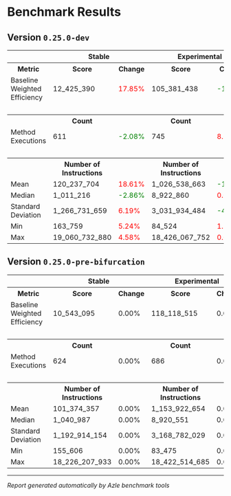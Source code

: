 # Benchmark Results

## Version `0.25.0-dev`

<table>
<tr>
    <th></th>
    <th colspan="2">Stable</th>
    <th colspan="2">Experimental</th>
</tr>
<tr>
    <th>Metric</th>
    <th>Score</th>
    <th>Change</th>
    <th>Score</th>
    <th>Change</th>
</tr>
    <td>Baseline Weighted Efficiency</td>
    <td>12_425_390</td>
    <td><span style="color: red">17.85%</span></td>
    <td>105_381_438</td>
    <td><span style="color: green">-10.78%</span></td>
</tr>
<tr>
<td colspan="5">&nbsp;</td>
</tr>
<tr>
    <th></th>
    <th>Count</th>
    <th></th>
    <th>Count</th>
    <th></th>
</tr>
    <tr>
    <td>Method Executions</td>
    <td>611</td>
    <td><span style="color: green">-2.08%</span></td>
    <td>745</td>
    <td><span style="color: red">8.60%</span></td>
</tr>
<tr>
<td colspan="5">&nbsp;</td>
</tr>
<tr>
    <th></th>
    <th>Number of Instructions</th>
    <th></th>
    <th>Number of Instructions</th>
    <th></th>
</tr>
<tr>
    <td>Mean</td>
    <td>120_237_704</td>
    <td><span style="color: red">18.61%</span></td>
    <td>1_026_538_663</td>
    <td><span style="color: green">-11.04%</span></td>
</tr>
<tr>
    <td>Median</td>
    <td>1_011_216</td>
    <td><span style="color: green">-2.86%</span></td>
    <td>8_922_860</td>
    <td><span style="color: red">0.03%</span></td>
</tr>
<tr>
    <td>Standard Deviation</td>
    <td>1_266_731_659</td>
    <td><span style="color: red">6.19%</span></td>
    <td>3_031_934_484</td>
    <td><span style="color: green">-4.32%</span></td>
</tr>
<tr>
    <td>Min</td>
    <td>163_759</td>
    <td><span style="color: red">5.24%</span></td>
    <td>84_524</td>
    <td><span style="color: red">1.26%</span></td>
</tr>
<tr>
    <td>Max</td>
    <td>19_060_732_880</td>
    <td><span style="color: red">4.58%</span></td>
    <td>18_426_067_752</td>
    <td><span style="color: red">0.02%</span></td>
</tr>

</table>

## Version `0.25.0-pre-bifurcation`

<table>
<tr>
    <th></th>
    <th colspan="2">Stable</th>
    <th colspan="2">Experimental</th>
</tr>
<tr>
    <th>Metric</th>
    <th>Score</th>
    <th>Change</th>
    <th>Score</th>
    <th>Change</th>
</tr>
    <td>Baseline Weighted Efficiency</td>
    <td>10_543_095</td>
    <td>0.00%</td>
    <td>118_118_515</td>
    <td>0.00%</td>
</tr>
<tr>
<td colspan="5">&nbsp;</td>
</tr>
<tr>
    <th></th>
    <th>Count</th>
    <th></th>
    <th>Count</th>
    <th></th>
</tr>
    <tr>
    <td>Method Executions</td>
    <td>624</td>
    <td>0.00%</td>
    <td>686</td>
    <td>0.00%</td>
</tr>
<tr>
<td colspan="5">&nbsp;</td>
</tr>
<tr>
    <th></th>
    <th>Number of Instructions</th>
    <th></th>
    <th>Number of Instructions</th>
    <th></th>
</tr>
<tr>
    <td>Mean</td>
    <td>101_374_357</td>
    <td>0.00%</td>
    <td>1_153_922_654</td>
    <td>0.00%</td>
</tr>
<tr>
    <td>Median</td>
    <td>1_040_987</td>
    <td>0.00%</td>
    <td>8_920_551</td>
    <td>0.00%</td>
</tr>
<tr>
    <td>Standard Deviation</td>
    <td>1_192_914_154</td>
    <td>0.00%</td>
    <td>3_168_782_029</td>
    <td>0.00%</td>
</tr>
<tr>
    <td>Min</td>
    <td>155_606</td>
    <td>0.00%</td>
    <td>83_475</td>
    <td>0.00%</td>
</tr>
<tr>
    <td>Max</td>
    <td>18_226_207_933</td>
    <td>0.00%</td>
    <td>18_422_514_685</td>
    <td>0.00%</td>
</tr>

</table>

---

_Report generated automatically by Azle benchmark tools_
